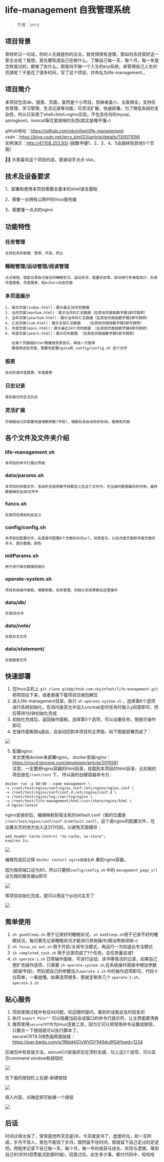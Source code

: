 # life-management  自我管理系统

> 作者：jerry

## 项目背景
曾经听过一句话，你的人生就是你的企业。我觉得很有道理，那如何去经营好这一家企业呢？我想，首先要知道自己在做什么，了解自己每一天，每个月，每一年是怎样度过的，都做了些什么。那我何不做一个人生的erp系统，来管理自己人生的资源呢？于是花了很多时间，写了这个项目，并命名为life-management 。


## 项目简介
本项目包含db、报表、页面，虽然是个小项目，但麻雀虽小，五脏俱全，支持任务管理、学习管理、生活记录等功能，可灵活扩展，快速部署。为了降低系统的复杂性，所以只采用了shell+html+nginx实现，不包含任何的mysql，springboot，tomcat等花里胡哨的东西(其实是俺不懂~)


github地址：<https://github.com/skyinfant/life-management>     
csdn：<https://blog.csdn.net/jerry_kim123/article/details/130071056>     
实例演示：<http://47.108.253.93/>              (按数字键1、2、3、4、5会跳转到其他5个页面)


🙏🏻 大家喜欢这个项目的话，感谢动手点点 star。

## 技术及设备要求
1、部署和使用本项目需要会基本的shell语言基础

2、需要一台拥有公网IP的linux服务器

3、需要懂一点点的nginx


## 功能特性

### 任务管理
```
支持任务的新建、暂停、开启、终止
```

### 睡眠管理/运动管理/阅读管理
```
点点按钮，就能记录自己每日的睡眠状况、运动状况、能量状态等，自动进行多维度统计，形成月度报表、年度报表，和echars动态页面
```

### 多页面展示
```
1. 每日页面(index.html)：展示最近30天的数据
2. 当月页面(monSum.html)：展示当月的汇总数据（在其他页面按数字键1即可跳转）
3. 当年页面(yearSum.html)：展示当年的汇总数据（在其他页面按数字键2即可跳转）
4. 汇总页面(sum.html)：展示全部汇总数据   （在其他页面按数字键3即可跳转）
5. 月度页面(mons.html)：展示最近24个月的数据 （在其他页面按数字键4即可跳转）
6. 年度页面(years.html)：展示历年数据 （在其他页面按数字键5即可跳转）
   
   在每个页面按Enter键播放背景音乐，再按一次暂停
   要使用这些页面，需要先配置nginx和 config/config.sh 这个文件
```

### 报表
```
自动形成月度报表、年度报表
```
### 日志记录
```
保存每日的生活日志
```
### 灵活扩展
```
可根据自己的需要快速增删参数(字段)，增删后会自动同步到db，报表和页面
```

## 各个文件及文件夹介绍

### life-management.sh
```
本项目的命令行展示界面
```

### data/params.sh
```
本项目的参数文件，系统的全部参数字段都定义在这个文件中，充当临时数据缓存的作用，最终数据储存在db文件中
```

### funcs.sh
```
存放项目用到的自定义
```

###  config/config.sh
```
本项目的配置文件，在里面可配置6个页面的访问url，背景音乐，以及月度页面和年度页面的开关，展示数据，颜色
```

### initParams.sh
```
用于进行每日数据初始化
```

### operate-system.sh
```
项目系统操作面板，增删参数、任务管理、初始化系统等都在这里操作
```

### data/db/
```
存放db文件
```

### data/note/
```
存放日志文件
```

### data/statement/
```
存放报表文件
```

## 快速部署

1. 在linux主机上 `git clone git@github.com:skyinfant/life-management.git`    把项目拉下来，或者直接下载项目压缩包解压
2. 进入life-management目录，执行 `sh operate-system.sh` ，选择第6个选项进行系统初始化，在询问是否允许加入crontab定时任务时输入y同意即可，然后等待1分钟初始化完成
3. 初始化完成后，返回操作面板，选择第5个选项，可以设置任务，按提示操作即可
4. 在操作面板按q退出，会自动回到本项目的主界面，如下图就部署完成了：

![](doc/1.png)

5. 配置nginx:   
本文使用docker来部署nginx。
docker安装nginx：https://cloud.tencent.com/developer/article/2015581         
注意，一定要把nginx容器的html目录，挂载到本项目的html目录，比如我的项目放在`/root/test` 下，
所以我的创建容器命令为 :


```
docker run -p 80:80 --name management \
-v /root/test/nginx/conf/nginx.conf:/etc/nginx/nginx.conf \
-v /root/test/nginx/conf/conf.d:/etc/nginx/conf.d \
-v /root/test/nginx/log:/var/log/nginx \
-v /root/test/life-management/html:/usr/share/nginx/html \
-d nginx:latest
```
nginx安装好后，编辑映射到宿主机的default.conf（我的位置是 `/root/test/nginx/conf/conf.d/default.conf`），这个是nginx的配置文件，在设置主页的地方加入这2行代码，以避免页面缓存：

```
add_header Cache-Control "no-cache, no-store";
expires 1s;
```
![](doc/7.png)

编辑完成后记得 `docker restart nginx容器名称` 重启nginx容器。

因为我把端口设为80，所以只要把`config/config.sh`  中的 `management_page_url` 设为我的服务器ip即可

![](doc/5.png)
    
等项目初始化完成，就可以用这个ip访问主页了

![](doc/6.png)


## 简单使用

1. `sh goodSleep.sh` 用于记录好的睡眠状况，`sh badSleep.sh`用于记录不好的睡眠状况，每日要先记录睡眠状况才能进行其他操作(根治熬夜顽疾~)
2. `sh focus_on_out.sh` 用于开启/关闭专注模式，再运行一次则退出专注模式
3. `sh completed_task.sh` 用于记录完成了1个任务，总任务量会减1
4. `sh operate-1.sh` 日常操作面板，可进行运动，读书等情况的记录，如果自己想扩充操作选项，只需要 `sh operate-system.sh`,在系统操作面板中增加参数(即是字段)，然后把自己的参数加入`operate-1.sh` 中的操作选项即可，代码十分简单，一看就懂。如果选项很多，那就复制多几个 `operate-2.sh`、`operate-3.sh`


## 贴心服务
1. 项目使用过程中有任何问题，欢迎随时提问，看到的话我会及时回复的
2. 执行 `export PS1=""` 可以隐藏当前会话窗口的命令行提示符，让主界面更清爽
3. 推荐使用`secureCRT`作为linux连接工具，因为它可以把常用命令设置成按钮，只要点一下按钮就可以执行脚本了。           
secureCRT8.5绿色版网盘链接：https://pan.baidu.com/s/1RbId4G1yWVGY1l49du9fGA?pwd=1234 

压缩包中有安装方法。secureCrt安装好后在顶栏右键，勾上这2个选项，可以显示command window和按钮栏

![](doc/2.png)


在下面的按钮栏上右键-新建按钮

![](doc/3.png)


填入内容，点确定即可新建一个按钮

![](doc/4.png)



## 后话
时间过得太快了，常常感觉昨天还是26，今天就变18了，虚度时光，却一无所成。岁月不饶人，我也不能饶了岁月。既然留不住时间，那就留下自己走过的足迹吧。用程序记录下自己每一天，每个月，每一年的收获与成长，欢欣与遗憾。等到自己80岁时(但愿能活到那时候)，回首过往，此生多少事，都付代码中，哈哈哈
